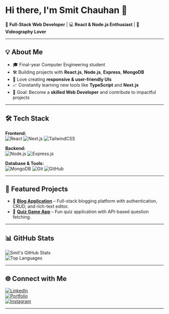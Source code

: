 # Hi there, I'm Smit Chauhan 👋  

🚀 **Full-Stack Web Developer** | 💻 **React & Node.js Enthusiast** | 📸 **Videography Lover**  

---

## 💡 About Me  
- 🎓 Final-year Computer Engineering student  
- 🛠 Building projects with **React.js**, **Node.js**, **Express**, **MongoDB**  
- 📱 Love creating **responsive & user-friendly UIs**  
- 📈 Constantly learning new tools like **TypeScript** and **Next.js**  
- 🎯 Goal: Become a **skilled Web Developer** and contribute to impactful projects  

---

## 🛠 Tech Stack  

**Frontend:**  
![React](https://img.shields.io/badge/React-20232A?style=flat&logo=react&logoColor=61DAFB)
![Next.js](https://img.shields.io/badge/Next.js-000000?style=flat&logo=nextdotjs&logoColor=white)
![TailwindCSS](https://img.shields.io/badge/Tailwind_CSS-38B2AC?style=flat&logo=tailwind-css&logoColor=white)  

**Backend:**  
![Node.js](https://img.shields.io/badge/Node.js-43853D?style=flat&logo=node.js&logoColor=white)
![Express.js](https://img.shields.io/badge/Express.js-404D59?style=flat)  

**Database & Tools:**  
![MongoDB](https://img.shields.io/badge/MongoDB-4EA94B?style=flat&logo=mongodb&logoColor=white)
![Git](https://img.shields.io/badge/Git-F05032?style=flat&logo=git&logoColor=white)
![GitHub](https://img.shields.io/badge/GitHub-181717?style=flat&logo=github&logoColor=white)  

---

## 📌 Featured Projects  
- 📖 [**Blog Application**](https://github.com/SmitChauhan03/BlogApplication) – Full-stack blogging platform with authentication, CRUD, and rich-text editor.  
- 🎯 [**Quiz Game App**](#) – Fun quiz application with API-based question fetching.  

---

## 📊 GitHub Stats  

![Smit's GitHub Stats](https://github-readme-stats.vercel.app/api?username=SmitChauhan03&show_icons=true&theme=tokyonight)  
![Top Languages](https://github-readme-stats.vercel.app/api/top-langs/?username=SmitChauhan03&layout=compact&theme=tokyonight)  

---

## 🌐 Connect with Me  
[![LinkedIn](https://img.shields.io/badge/LinkedIn-0A66C2?style=flat&logo=linkedin&logoColor=white)](https://linkedin.com/in/chauhan-smit)  
[![Portfolio](https://img.shields.io/badge/Portfolio-FF5722?style=flat&logo=firefox&logoColor=white)](https://smit-folio.vercel.app)  
[![Instagram](https://img.shields.io/badge/Instagram-E4405F?style=flat&logo=instagram&logoColor=white)](https://instagram.com/smiiit_318)  

---



